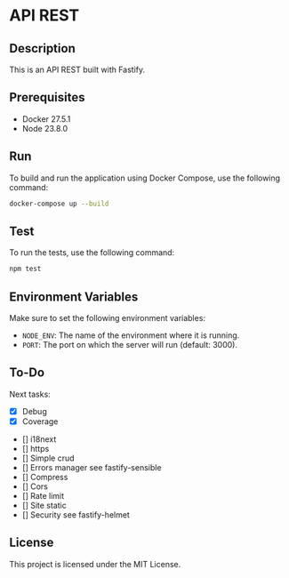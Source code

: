 # API REST

## Description

This is an API REST built with Fastify.

## Prerequisites

- Docker 27.5.1
- Node 23.8.0

## Run

To build and run the application using Docker Compose, use the following command:

```sh
docker-compose up --build
```

## Test

To run the tests, use the following command:

```sh
npm test
```

## Environment Variables

Make sure to set the following environment variables:

- `NODE_ENV`: The name of the environment where it is running.
- `PORT`: The port on which the server will run (default: 3000).

## To-Do

Next tasks:

- [x] Debug
- [x] Coverage
- [] i18next
- [] https
- [] Simple crud
- [] Errors manager see fastify-sensible
- [] Compress
- [] Cors
- [] Rate limit
- [] Site static
- [] Security see fastify-helmet

## License

This project is licensed under the MIT License.
